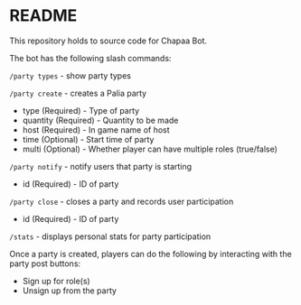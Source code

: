 # README

This repository holds to source code for Chapaa Bot.

The bot has the following slash commands:

`/party types` - show party types

`/party create` - creates a Palia party
- type (Required) - Type of party
- quantity (Required) - Quantity to be made
- host (Required) - In game name of host
- time (Optional) - Start time of party
- multi (Optional) - Whether player can have multiple roles (true/false)

`/party notify` - notify users that party is starting
- id (Required) - ID of party

`/party close` - closes a party and records user participation
- id (Required) - ID of party

`/stats` - displays personal stats for party participation

Once a party is created, players can do the following by interacting with the party post buttons:
- Sign up for role(s)
- Unsign up from the party
